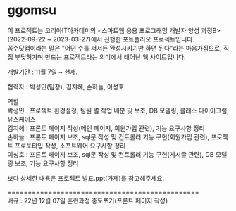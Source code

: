 # ggomsu

이 프로젝트는 코리아IT아카데미의 <스마트웹 응용 프로그래밍 개발자 양성 과정B> (2022-09-22 ~ 2023-03-27)에서 진행한 포트폴리오 프로젝트입니다.   
꼼수닷컴이라는 말은 "어떤 수를 써서든 완성시키기만 하면 된다"라는 마음가짐으로, 직접 부딪혀가며 만드는 프로젝트라는 의미에서 태어난 웹 사이트입니다.   

개발기간 : 11월 7일 ~ 현재.

협력자 : 박성민(팀장), 김지혜, 손하늘, 이성호

역할   
박성민 : 프로젝트 환경설정, 팀원 별 작업 배분 및 보조, DB 모델링, 클래스 다이어그램, 유스케이스   
김지혜 : 프론트 페이지 작성(메인 페이지, 회원가입 관련), 기능 요구사항 정리   
손하늘 : 프론트 페이지 보조, sql문 작성 및 컨트롤러 기능 구현(회원가입 관련), 프로젝트 프로토타입 작성, 소프트웨어 요구사항 정리   
이성호 : 프론트 페이지 보조, sql문 작성 및 컨트롤러 기능 구현(게시글 관련), DB 모델링 보조, 기능 요구사항 정리   

보다 상세한 내용은 프로젝트 발표.ppt(가제)를 참고해주세요.

===============================================   
배규 : 22년 12월 07일 훈련과정 중도포기(프론트 페이지 작성)   
